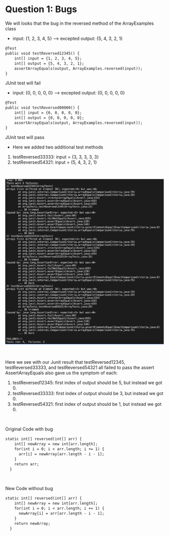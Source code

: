 # Question 1: Bugs

We will looks that the bug in the reversed method of the ArrayExamples class

* input: {1, 2, 3, 4, 5} --> excepted output: {5, 4, 3, 2, 1}
```
@Test
public void testReversed12345() {
    int[] input = {1, 2, 3, 4, 5};
    int[] output = {5, 4, 3, 2, 1};
    assertArrayEquals(output, ArrayExamples.reversed(input));
}
```
JUnit test will fail

* input: {0, 0, 0, 0, 0} --> excepted output: {0, 0, 0, 0, 0}
```
@Test
public void testReversed00000() {
    int[] input = {0, 0, 0, 0, 0};
    int[] output = {0, 0, 0, 0, 0};
    assertArrayEquals(output, ArrayExamples.reversed(input));
}
```
JUnit test will pass

* Here we added two additional test methods
1. testReversed33333: input = {3, 3, 3, 3, 3}
2. testReversed54321: input = {5, 4, 3, 2, 1}
<br>

![Image](Junit_Error.png)

<br>

Here we see with our Junit result that testReversed12345, testReversed33333, and testReversed54321 all failed to pass the assert
AssertArrayEquals also gave us the symptom of each: 
1. testReversed12345: first index of output should be 5, but instead we got 0.
2. testReversed33333: first index of output should be 3, but instead we got 0.
3. testReversed54321: first index of output should be 1, but instead we got 0.
<br>

Original Code with bug
```
static int[] reversed(int[] arr) {
    int[] newArray = new int[arr.length];
    for(int i = 0; i < arr.length; i += 1) {
      arr[i] = newArray[arr.length - i - 1];
    }
    return arr;
  }
```

<br>

New Code without bug
```
static int[] reversed(int[] arr) {
    int[] newArray = new int[arr.length];
    for(int i = 0; i < arr.length; i += 1) {
      newArray[i] = arr[arr.length - i - 1];
    }
    return newArray;
  }
```
